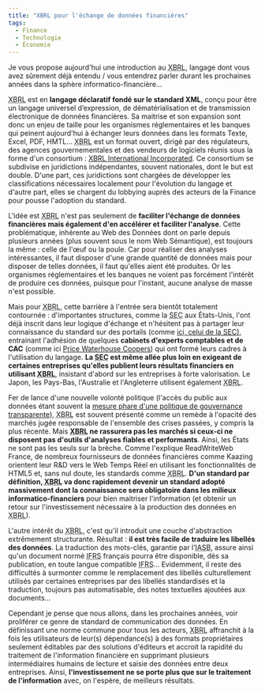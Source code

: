 ```yaml
---
title: "XBRL pour l'échange de données financières"
tags:
  - Finance
  - Technologie
  - Économie
---
```


Je vous propose aujourd'hui une introduction au
<abbr title="eXtensible Business Reporting Language">XBRL</abbr>, langage dont
vous avez sûrement déjà entendu / vous entendrez parler durant les prochaines
années dans la sphère informatico-financière…</em>

<!-- more -->

<abbr title="eXtensible Business Reporting Language">XBRL</abbr> est en
**langage déclaratif fondé sur le standard XML**, conçu pour être un langage
universel d’expression, de dématérialisation et de transmission électronique de
données financières. Sa maitrise et son expansion sont donc un enjeu de taille
pour les organismes réglementaires et les banques qui peinent aujourd'hui à
échanger leurs données dans les formats Texte, Excel, PDF, HMTL…
<abbr title="eXtensible Business Reporting Language">XBRL</abbr> est un format
ouvert, dirigé par des régulateurs, des agences gouvernementales et des vendeurs
de logiciels réunis sous la forme d'un consortium&nbsp;:
[XBRL International Incorporated](https://www.xbrl.org/). Ce consortium se
subdivise en juridictions indépendantes, souvent nationales, dont le but est
double. D'une part, ces juridictions sont chargées de développer les
classifications nécessaires localement pour l'évolution du langage et d'autre
part, elles se chargent du lobbying auprès des acteurs de la Finance pour pousse
l'adoption du standard.

L'idée est <abbr title="eXtensible Business Reporting Language">XBRL</abbr>
n'est pas seulement de **faciliter l'échange de données financières mais
également d'en accélérer et faciliter l'analyse**. Cette
problématique, inhérente au Web des Données dont on parle depuis plusieurs
années (plus souvent sous le nom Web Sémantique), est toujours la même&nbsp;:
celle de l'œuf ou la poule. Car pour réaliser des analyses intéressantes, il
faut disposer d'une grande quantité de données mais pour disposer de telles
données, il faut qu'elles aient été produites. Or les organismes réglementaires
et les banques ne voient pas forcément l'intérêt de produire ces données,
puisque pour l'instant, aucune analyse de masse n'est possible.

Mais pour <abbr title="eXtensible Business Reporting Language">XBRL</abbr>,
cette barrière à l'entrée sera bientôt totalement contournée&nbsp;:
d'importantes structures, comme la
<abbr title="Securities and Exchange Commission">SEC</abbr> aux États-Unis,
l'ont déjà inscrit dans leur logique d'échange et n'hésitent pas à partager leur
connaissance du standard sur des portails (comme
[ici, celui de la <abbr title="Securities and Exchange Commission">SEC</abbr>)](http://xbrl.sec.gov/),
entrainant l'adhésion de quelques **cabinets d'experts comptables et de CAC**
(comme ici
[Price Waterhouse Coopers](http://www.pwc.com/gx/en/xbrl/index.jhtml)) qui ont
formé leurs cadres à l'utilisation du langage. **La
<abbr title="Securities and Exchange Commission">SEC</abbr> est même allée plus
loin en exigeant de certaines entreprises qu'elles publient leurs résultats
financiers en utilisant
<abbr title="eXtensible Business Reporting Language">XBRL</abbr>**, insistant
d'abord sur les entreprises à forte valorisation. Le Japon, les Pays-Bas,
l'Australie et l'Angleterre utilisent également
<abbr title="eXtensible Business Reporting Language">XBRL</abbr>.

Fer de lance d'une nouvelle volonté politique (l'accès du public aux données
étant souvent la
[mesure phare d'une politique de gouvernance transparente](http://sunlightfoundation.com/blog/2009/04/05/top-10-measurements-for-transparency/)),
<abbr title="eXtensible Business Reporting Language">XBRL</abbr> est souvent
présenté comme un remède à l'opacité des marchés jugée responsable de l'ensemble
des crises passées, y compris la plus récente. Mais
**<abbr title="eXtensible Business Reporting Language">XBRL</abbr> ne rassurera
pas les marchés si ceux-ci ne disposent pas d'outils d'analyses fiables et
performants**. Ainsi, les États ne sont pas les seuls sur la brèche. Comme
l'explique ReadWriteWeb France, de nombreux fournisseurs de données financières
comme Kaazing orientent leur R&amp;D vers le Web Temps Réel en utilisant les
fonctionnalités de HTML5 et, sans nul doute, les standards comme
<abbr title="eXtensible Business Reporting Language">XBRL</abbr>. **D'un
standard par définition,
<abbr title="eXtensible Business Reporting Language">XBRL</abbr> va donc
rapidement devenir un standard adopté massivement dont la connaissance sera
obligatoire dans les milieux informatico-financiers** pour bien maitriser
l'information (et obtenir un retour sur l'investissement nécessaire à la
production des données en
<abbr title="eXtensible Business Reporting Language">XBRL</abbr>).

L'autre intérêt du
<abbr title="eXtensible Business Reporting Language">XBRL</abbr>, c'est qu'il
introduit une couche d'abstraction extrêmement structurante. Résultat&nbsp;:
**il est très facile de traduire les libellés des données**. La traduction des
mots-clés, garantie par
l’<abbr title="International Accounting Standards Board">IASB</abbr>, assure
ainsi qu'un document normé
<abbr title="International Financial Reporting Standards">IFRS</abbr> français
pourra être disponible, dès sa publication, en toute langue compatible
<abbr title="International Financial Reporting Standards">IFRS</abbr>…
Evidemment, il reste des difficultés à surmonter comme le remplacement des
libellés culturellement utilisés par certaines entreprises par des libellés
standardisés et la traduction, toujours pas automatisable, des notes textuelles
ajoutées aux documents…

Cependant je pense que nous allons, dans les prochaines années, voir proliférer
ce genre de standard de communication des données. En définissant une norme
commune pour tous les acteurs,
<abbr title="eXtensible Business Reporting Language">XBRL</abbr> affranchit à la
fois les utilisateurs de leur(s) dépendance(s) à des formats propriétaires
seulement éditables par des solutions d'éditeurs et accroit la rapidité du
traitement de l'information financière en supprimant plusieurs intermédiaires
humains de lecture et saisie des données entre deux entreprises. Ainsi,
**l'investissement ne se porte plus que sur le traitement de l'information**
avec, on l'espère, de meilleurs résultats.
